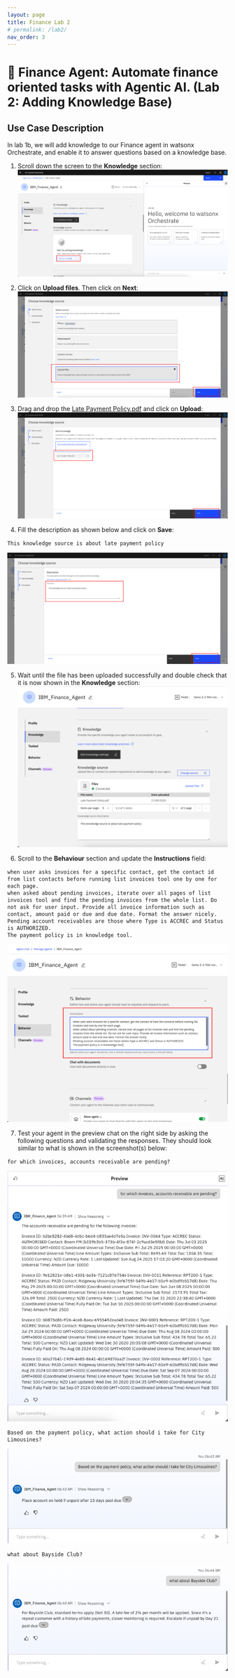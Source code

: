 ```yaml
---
layout: page
title: Finance Lab 2
# permalink: /lab2/
nav_order: 3
---
```

# 🏦 Finance Agent: Automate finance oriented tasks with Agentic AI. (Lab 2: Adding Knowledge Base)

## Use Case Description

In lab 1b, we will add knowledge to our Finance agent in watsonx Orchestrate, and enable it to answer questions based on a knowledge base.

1. Scroll down the screen to the **Knowledge** section:
   ![alt text](imgs/imgs_b/Finance_b_step_1.png)

2. Click on **Upload files**. Then click on **Next**:
   ![alt text](imgs/imgs_b/Finance_b_step_2.png)

3. Drag and drop the [Late Payment Policy.pdf](pdfs/Late%20Payment%20Policy.pdf) and click on **Upload**:
   ![alt text](imgs/imgs_b/Finance_b_step_3.png)

4. Fill the description as shown below and click on **Save**:
```
This knowledge source is about late payment policy
```
   ![alt text](imgs/imgs_b/Finance_b_step_4.png)

5. Wait until the file has been uploaded successfully and double check that it is now shown in the **Knowledge** section:
   ![alt text](imgs/imgs_b/Finance_b_step_5.png)

6. Scroll to the **Behaviour** section and update the **Instructions** field:
```
when user asks invoices for a specific contact, get the contact id from list contacts before running list invoices tool one by one for each page.
when asked about pending invoices, iterate over all pages of list invoices tool and find the pending invoices from the whole list. Do not ask for user input. Provide all invoice information such as contact, amount paid or due and due date. Format the answer nicely.
Pending account receivables are those where Type is ACCREC and Status is AUTHORIZED.
The payment policy is in knowledge tool.
```
   ![alt text](imgs/imgs_b/Finance_b_step_6.png)

7. Test your agent in the preview chat on the right side by asking the following questions and validating the responses. They should look similar to what is shown in the screenshot(s) below:
```
for which invoices, accounts receivable are pending?
```
![alt text](imgs/imgs_b/Finance_b_test_1.png)

```
Based on the payment policy, what action should i take for City Limousines?
```
![alt text](imgs/imgs_b/Finance_b_test_2.png)

```
what about Bayside Club?
```
![alt text](imgs/imgs_b/Finance_b_test_3.png)